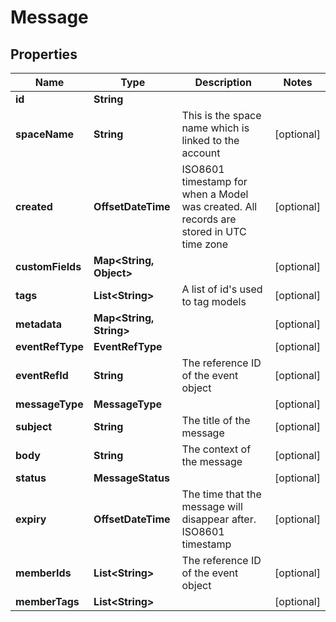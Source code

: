 

# Message



## Properties

| Name | Type | Description | Notes |
|------------ | ------------- | ------------- | -------------|
|**id** | **String** |  |  |
|**spaceName** | **String** | This is the space name which is linked to the account |  [optional] |
|**created** | **OffsetDateTime** | ISO8601 timestamp for when a Model was created. All records are stored in UTC time zone |  [optional] |
|**customFields** | **Map&lt;String, Object&gt;** |  |  [optional] |
|**tags** | **List&lt;String&gt;** | A list of id&#39;s used to tag models |  [optional] |
|**metadata** | **Map&lt;String, String&gt;** |  |  [optional] |
|**eventRefType** | **EventRefType** |  |  [optional] |
|**eventRefId** | **String** | The reference ID of the event object |  [optional] |
|**messageType** | **MessageType** |  |  [optional] |
|**subject** | **String** | The title of the message |  [optional] |
|**body** | **String** | The context of the message |  [optional] |
|**status** | **MessageStatus** |  |  [optional] |
|**expiry** | **OffsetDateTime** | The time that the message will disappear after. ISO8601 timestamp |  [optional] |
|**memberIds** | **List&lt;String&gt;** | The reference ID of the event object |  [optional] |
|**memberTags** | **List&lt;String&gt;** |  |  [optional] |



